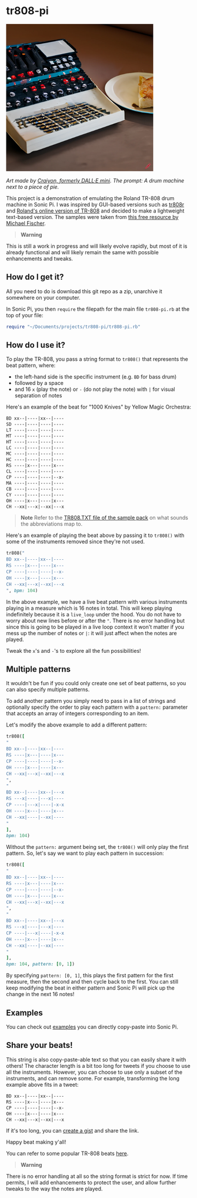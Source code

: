 # tr808-pi

<img alt="A DALL-E picture from a prompt: A drum machine next to a piece of pie" src="./images/A_drum_machine_next_to_a_piece_of_pie.png" width="400" height="400">

*Art made by [Craiyon, formerly DALL·E mini](https://www.craiyon.com). The prompt: A drum machine next to a piece of pie.*

This project is a demonstration of emulating the Roland TR-808 drum machine in Sonic Pi. I was inspired by GUI-based versions such as [tr808r](https://coolbutuseless.github.io/package/tr808r/) and [Roland's online version of TR-808](https://roland50.studio) and decided to make a lightweight text-based version. The samples were taken from [this free resource by Michael Fischer](http://machines.hyperreal.org/manufacturers/Roland/TR-808/).

> **Warning**

This is still a work in progress and will likely evolve rapidly, but most of it is already functional and will likely remain the same with possible enhancements and tweaks.

## How do I get it?

All you need to do is download this git repo as a zip, unarchive it somewhere on your computer.

In Sonic Pi, you then `require` the filepath for the main file `tr808-pi.rb` at the top of your file:

```rb
require "~/Documents/projects/tr808-pi/tr808-pi.rb"
```

## How do I use it?

To play the TR-808, you pass a string format to `tr808()` that represents the beat pattern, where:

- the left-hand side is the specific instrument (e.g. `BD` for bass drum)
- followed by a space
- and 16 `x` (play the note) or `-` (do not play the note) with `|` for visual separation of notes

Here's an example of the beat for "1000 Knives" by Yellow Magic Orchestra:

```
BD xx--|----|xx--|----
SD ----|----|----|----
LT ----|----|----|----
MT ----|----|----|----
HT ----|----|----|----
LC ----|----|----|----
MC ----|----|----|----
HC ----|----|----|----
RS ----|x---|----|x---
CL ----|----|----|----
CP ----|----|----|--x-
MA ----|----|----|----
CB ----|----|----|----
CY ----|----|----|----
OH ----|x---|----|x---
CH --xx|---x|--xx|---x
```

> **Note** 
> Refer to the [TR808.TXT file of the sample pack](./TR808_Samples/TR808.txt) on what sounds the abbreviations map to.

Here's an example of playing the beat above by passing it to `tr808()` with some of the instruments removed since they're not used.

```rb
tr808("
BD xx--|----|xx--|----
RS ----|x---|----|x---
CP ----|----|----|--x-
OH ----|x---|----|x---
CH --xx|---x|--xx|---x
", bpm: 104)
```

In the above example, we have a live beat pattern with various instruments playing in a measure which is 16 notes in total. This will keep playing indefinitely because it is a `live_loop` under the hood. You do not have to worry about new lines before or after the `"`. There is no error handling but since this is going to be played in a live loop context it won't matter if you mess up the number of notes or `|`: it will just affect when the notes are played. 

Tweak the `x`'s and `-`'s to explore all the fun possibilities!

## Multiple patterns

It wouldn't be fun if you could only create one set of beat patterns, so you can also specify multiple patterns.

To add another pattern you simply need to pass in a list of strings and optionally specify the order to play each pattern with a `pattern:` parameter that accepts an array of integers corresponding to an item.

Let's modify the above example to add a different pattern:

```rb
tr808([
"
BD xx--|----|xx--|----
RS ----|x---|----|x---
CP ----|----|----|--x-
OH ----|x---|----|x---
CH --xx|---x|--xx|---x
",
"
BD xx--|----|xx--|---x
RS ---x|----|---x|----
CP ----|---x|----|-x-x
OH ----|x---|----|x---
CH --xx|----|--xx|----
"
], 
bpm: 104)
```

Without the `pattern:` argument being set, the `tr808()` will only play the first pattern. So, let's say we want to play each pattern in succession:

```rb
tr808([
"
BD xx--|----|xx--|----
RS ----|x---|----|x---
CP ----|----|----|--x-
OH ----|x---|----|x---
CH --xx|---x|--xx|---x
",
"
BD xx--|----|xx--|---x
RS ---x|----|---x|----
CP ----|---x|----|-x-x
OH ----|x---|----|x---
CH --xx|----|--xx|----
"
], 
bpm: 104, pattern: [0, 1])
```

By specifying `pattern: [0, 1]`, this plays the first pattern for the first measure, then the second and then cycle back to the first. You can still keep modifying the beat in either pattern and Sonic Pi will pick up the change in the next 16 notes!

## Examples

You can check out [examples](/examples) you can directly copy-paste into Sonic Pi.

## Share your beats!

This string is also copy-paste-able text so that you can easily share it with others! The character length is a bit too long for tweets if you choose to use all the instruments. However, you can choose to use only a subset of the instruments, and can remove some. For example, transforming the long example above fits in a tweet:

```
BD xx--|----|xx--|----
RS ----|x---|----|x---
CP ----|----|----|--x-
OH ----|x---|----|x---
CH --xx|---x|--xx|---x
```

If it's too long, you can [create a gist](https://gist.github.com) and share the link.

Happy beat making y'all!

You can refer to some popular TR-808 beats [here](http://808.pixll.de/index.php).

> **Warning** 

There is no error handling at all so the string format is strict for now. If time permits, I will add enhancements to protect the user, and allow further tweaks to the way the notes are played.
